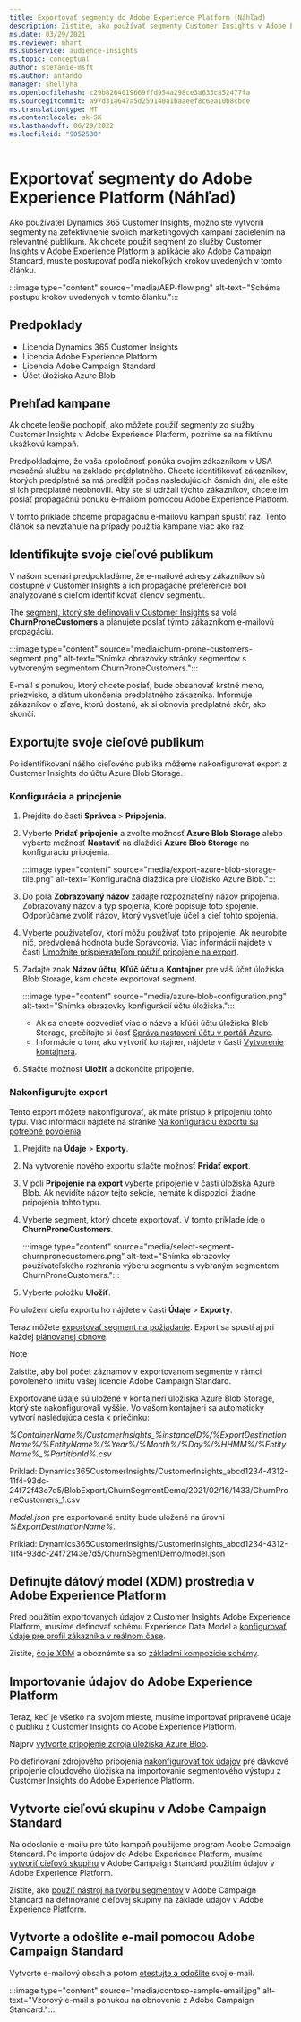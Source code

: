 ```yaml
---
title: Exportovať segmenty do Adobe Experience Platform (Náhľad)
description: Zistite, ako používať segmenty Customer Insights v Adobe Experience Platform.
ms.date: 03/29/2021
ms.reviewer: mhart
ms.subservice: audience-insights
ms.topic: conceptual
author: stefanie-msft
ms.author: antando
manager: shellyha
ms.openlocfilehash: c29b8264019669ffd954a298ce3a633c852477fa
ms.sourcegitcommit: a97d31a647a5d259140a1baaeef8c6ea10b8cbde
ms.translationtype: MT
ms.contentlocale: sk-SK
ms.lasthandoff: 06/29/2022
ms.locfileid: "9052530"
---
```

# <a name="export-segments-to-adobe-experience-platform-preview"></a>Exportovať segmenty do Adobe Experience Platform (Náhľad)

Ako používateľ Dynamics 365 Customer Insights, možno ste vytvorili segmenty na zefektívnenie svojich marketingových kampaní zacielením na relevantné publikum. Ak chcete použiť segment zo služby Customer Insights v Adobe Experience Platform a aplikácie ako Adobe Campaign Standard, musíte postupovať podľa niekoľkých krokov uvedených v tomto článku.

:::image type="content" source="media/AEP-flow.png" alt-text="Schéma postupu krokov uvedených v tomto článku.":::

## <a name="prerequisites"></a>Predpoklady

-   Licencia Dynamics 365 Customer Insights
-   Licencia Adobe Experience Platform
-   Licencia Adobe Campaign Standard
-   Účet úložiska Azure Blob

## <a name="campaign-overview"></a>Prehľad kampane

Ak chcete lepšie pochopiť, ako môžete použiť segmenty zo služby Customer Insights v Adobe Experience Platform, pozrime sa na fiktívnu ukážkovú kampaň.

Predpokladajme, že vaša spoločnosť ponúka svojim zákazníkom v USA mesačnú službu na základe predplatného. Chcete identifikovať zákazníkov, ktorých predplatné sa má predĺžiť počas nasledujúcich ôsmich dní, ale ešte si ich predplatné neobnovili. Aby ste si udržali týchto zákazníkov, chcete im poslať propagačnú ponuku e-mailom pomocou Adobe Experience Platform.

V tomto príklade chceme propagačnú e-mailovú kampaň spustiť raz. Tento článok sa nevzťahuje na prípady použitia kampane viac ako raz.

## <a name="identify-your-target-audience"></a>Identifikujte svoje cieľové publikum

V našom scenári predpokladáme, že e-mailové adresy zákazníkov sú dostupné v Customer Insights a ich propagačné preferencie boli analyzované s cieľom identifikovať členov segmentu.

The [segment, ktorý ste definovali v Customer Insights](segments.md) sa volá **ChurnProneCustomers** a plánujete poslať týmto zákazníkom e-mailovú propagáciu.

:::image type="content" source="media/churn-prone-customers-segment.png" alt-text="Snímka obrazovky stránky segmentov s vytvoreným segmentom ChurnProneCustomers.":::

E-mail s ponukou, ktorý chcete poslať, bude obsahovať krstné meno, priezvisko, a dátum ukončenia predplatného zákazníka. Informuje zákazníkov o zľave, ktorú dostanú, ak si obnovia predplatné skôr, ako skončí.

## <a name="export-your-target-audience"></a>Exportujte svoje cieľové publikum

Po identifikovaní nášho cieľového publika môžeme nakonfigurovať export z Customer Insights do účtu Azure Blob Storage.

### <a name="configure-a-connection"></a>Konfigurácia a pripojenie

1. Prejdite do časti **Správca** > **Pripojenia**.

1. Vyberte **Pridať pripojenie** a zvoľte možnosť **Azure Blob Storage** alebo vyberte možnosť **Nastaviť** na dlaždici **Azure Blob Storage** na konfiguráciu pripojenia.

   :::image type="content" source="media/export-azure-blob-storage-tile.png" alt-text="Konfiguračná dlaždica pre úložisko Azure Blob."::: 

1. Do poľa **Zobrazovaný názov** zadajte rozpoznateľný názov pripojenia. Zobrazovaný názov a typ spojenia, ktoré popisuje toto spojenie. Odporúčame zvoliť názov, ktorý vysvetľuje účel a cieľ tohto spojenia.

1. Vyberte používateľov, ktorí môžu používať toto pripojenie. Ak neurobíte nič, predvolená hodnota bude Správcovia. Viac informácií nájdete v časti [Umožnite prispievateľom použiť pripojenie na export](connections.md#allow-contributors-to-use-a-connection-for-exports).

1. Zadajte znak **Názov účtu**, **Kľúč účtu** a **Kontajner** pre váš účet úložiska Blob Storage, kam chcete exportovať segment.  
      
   :::image type="content" source="media/azure-blob-configuration.png" alt-text="Snímka obrazovky konfigurácií účtu úložiska."::: 
   
    - Ak sa chcete dozvedieť viac o názve a kľúči účtu úložiska Blob Storage, prečítajte si časť [Správa nastavení účtu v portáli Azure](/azure/storage/common/storage-account-manage).
    - Informácie o tom, ako vytvoriť kontajner, nájdete v časti [Vytvorenie kontajnera](/azure/storage/blobs/storage-quickstart-blobs-portal#create-a-container).

1. Stlačte možnosť **Uložiť** a dokončite pripojenie. 

### <a name="configure-an-export"></a>Nakonfigurujte export

Tento export môžete nakonfigurovať, ak máte prístup k pripojeniu tohto typu. Viac informácií nájdete na stránke [Na konfiguráciu exportu sú potrebné povolenia](export-destinations.md#set-up-a-new-export).

1. Prejdite na **Údaje** > **Exporty**.

1. Na vytvorenie nového exportu stlačte možnosť **Pridať export**.

1. V poli **Pripojenie na export** vyberte pripojenie v časti úložiska Azure Blob. Ak nevidíte názov tejto sekcie, nemáte k dispozícii žiadne pripojenia tohto typu.

1. Vyberte segment, ktorý chcete exportovať. V tomto príklade ide o **ChurnProneCustomers**.

   :::image type="content" source="media/select-segment-churnpronecustomers.png" alt-text="Snímka obrazovky používateľského rozhrania výberu segmentu s vybraným segmentom ChurnProneCustomers.":::

1. Vyberte položku **Uložiť**.

Po uložení cieľu exportu ho nájdete v časti **Údaje** > **Exporty**.

Teraz môžete [exportovať segment na požiadanie](export-destinations.md#run-exports-on-demand). Export sa spustí aj pri každej [plánovanej obnove](system.md).

> [!NOTE]
> Zaistite, aby bol počet záznamov v exportovanom segmente v rámci povoleného limitu vašej licencie Adobe Campaign Standard.

Exportované údaje sú uložené v kontajneri úložiska Azure Blob Storage, ktorý ste nakonfigurovali vyššie. Vo vašom kontajneri sa automaticky vytvorí nasledujúca cesta k priečinku:

*%ContainerName%/CustomerInsights_%instanceID%/%ExportDestinationName%/%EntityName%/%Year%/%Month%/%Day%/%HHMM%/%EntityName%_%PartitionId%.csv*

Príklad: Dynamics365CustomerInsights/CustomerInsights_abcd1234-4312-11f4-93dc-24f72f43e7d5/BlobExport/ChurnSegmentDemo/2021/02/16/1433/ChurnProneCustomers_1.csv

*Model.json* pre exportované entity bude uložené na úrovni *%ExportDestinationName%*.

Príklad: Dynamics365CustomerInsights/CustomerInsights_abcd1234-4312-11f4-93dc-24f72f43e7d5/ChurnSegmentDemo/model.json

## <a name="define-experience-data-model-xdm-in-adobe-experience-platform"></a>Definujte dátový model (XDM) prostredia v Adobe Experience Platform

Pred použitím exportovaných údajov z Customer Insights Adobe Experience Platform, musíme definovať schému Experience Data Model a [konfigurovať údaje pre profil zákazníka v reálnom čase](https://experienceleague.adobe.com/docs/experience-platform/profile/tutorials/dataset-configuration.html#tutorials).

Zistite, [čo je XDM](https://experienceleague.adobe.com/docs/experience-platform/xdm/home.html) a oboznámte sa so [základmi kompozície schémy](https://experienceleague.adobe.com/docs/experience-platform/xdm/schema/composition.html#schema).

## <a name="import-data-into-adobe-experience-platform"></a>Importovanie údajov do Adobe Experience Platform

Teraz, keď je všetko na svojom mieste, musíme importovať pripravené údaje o publiku z Customer Insights do Adobe Experience Platform.

Najprv [vytvorte pripojenie zdroja úložiska Azure Blob](https://experienceleague.adobe.com/docs/experience-platform/sources/ui-tutorials/create/cloud-storage/blob.html#getting-started).    

Po definovaní zdrojového pripojenia [nakonfigurovať tok údajov](https://experienceleague.adobe.com/docs/experience-platform/sources/ui-tutorials/dataflow/cloud-storage.html#ui-tutorials) pre dávkové pripojenie cloudového úložiska na importovanie segmentového výstupu z Customer Insights do Adobe Experience Platform.

## <a name="create-an-audience-in-adobe-campaign-standard"></a>Vytvorte cieľovú skupinu v Adobe Campaign Standard

Na odoslanie e-mailu pre túto kampaň použijeme program Adobe Campaign Standard. Po importe údajov do Adobe Experience Platform, musíme [vytvoriť cieľovú skupinu](https://experienceleague.adobe.com/docs/campaign-standard/using/profiles-and-audiences/get-started-profiles-and-audiences.html#permission) v Adobe Campaign Standard použitím údajov v Adobe Experience Platform.


Zistite, ako [použiť nástroj na tvorbu segmentov](https://experienceleague.adobe.com/docs/campaign-standard/using/integrating-with-adobe-cloud/adobe-experience-platform/audience-destinations/aep-using-segment-builder.html) v Adobe Campaign Standard na definovanie cieľovej skupiny na základe údajov v Adobe Experience Platform.

## <a name="create-and-send-the-email-using-adobe-campaign-standard"></a>Vytvorte a odošlite e-mail pomocou Adobe Campaign Standard

Vytvorte e-mailový obsah a potom [otestujte a odošlite](https://experienceleague.adobe.com/docs/campaign-standard/using/testing-and-sending/get-started-sending-messages.html#preparing-and-testing-messages) svoj e-mail.

:::image type="content" source="media/contoso-sample-email.jpg" alt-text="Vzorový e-mail s ponukou na obnovenie z Adobe Campaign Standard.":::
